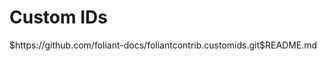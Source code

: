 # Custom IDs

<include sethead="2" nohead="true">
    $https://github.com/foliant-docs/foliantcontrib.customids.git$README.md
</include>
